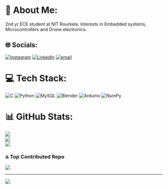 # 💫 About Me:
2nd yr ECE student at NIT Rourkela. Interests in Embedded systems, Microcontrollers and Drone electronics.


## 🌐 Socials:
[![Instagram](https://img.shields.io/badge/Instagram-%23E4405F.svg?logo=Instagram&logoColor=white)](https://instagram.com/ayusman1005) [![LinkedIn](https://img.shields.io/badge/LinkedIn-%230077B5.svg?logo=linkedin&logoColor=white)](https://linkedin.com/in/ayusman-behera-43354b270) [![email](https://img.shields.io/badge/Email-D14836?logo=gmail&logoColor=white)](mailto:ayusmanbehera438@gmail.com) 

# 💻 Tech Stack:
![C](https://img.shields.io/badge/c-%2300599C.svg?style=for-the-badge&logo=c&logoColor=white) ![Python](https://img.shields.io/badge/python-3670A0?style=for-the-badge&logo=python&logoColor=ffdd54) ![MySQL](https://img.shields.io/badge/mysql-4479A1.svg?style=for-the-badge&logo=mysql&logoColor=white) ![Blender](https://img.shields.io/badge/blender-%23F5792A.svg?style=for-the-badge&logo=blender&logoColor=white) ![Arduino](https://img.shields.io/badge/-Arduino-00979D?style=for-the-badge&logo=Arduino&logoColor=white) ![NumPy](https://img.shields.io/badge/numpy-%23013243.svg?style=for-the-badge&logo=numpy&logoColor=white)
# 📊 GitHub Stats:
![](https://github-readme-stats.vercel.app/api?username=ayusman-1005&theme=dark&hide_border=false&include_all_commits=false&count_private=false)<br/>
![](https://nirzak-streak-stats.vercel.app/?user=ayusman-1005&theme=dark&hide_border=false)<br/>
![](https://github-readme-stats.vercel.app/api/top-langs/?username=ayusman-1005&theme=dark&hide_border=false&include_all_commits=false&count_private=false&layout=compact)

### 🔝 Top Contributed Repo
![](https://github-contributor-stats.vercel.app/api?username=ayusman-1005&limit=5&theme=dark&combine_all_yearly_contributions=true)

---
[![](https://visitcount.itsvg.in/api?id=ayusman-1005&icon=5&color=0)](https://visitcount.itsvg.in)

<!-- Proudly created with GPRM ( https://gprm.itsvg.in ) -->
